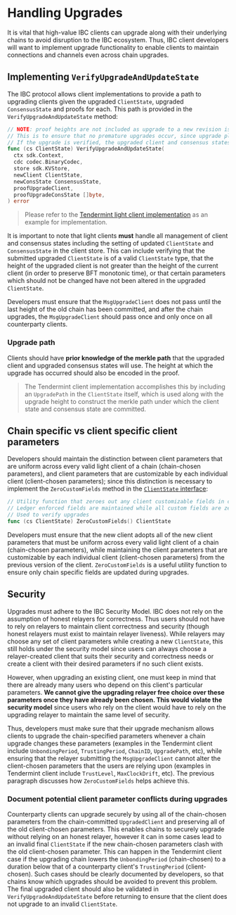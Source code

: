<!--
order: 5
-->

# Handling Upgrades

It is vital that high-value IBC clients can upgrade along with their underlying chains to avoid disruption to the IBC ecosystem. Thus, IBC client developers will want to implement upgrade functionality to enable clients to maintain connections and channels even across chain upgrades.

## Implementing `VerifyUpgradeAndUpdateState`

The IBC protocol allows client implementations to provide a path to upgrading clients given the upgraded `ClientState`, upgraded `ConsensusState` and proofs for each. This path is provided in the `VerifyUpgradeAndUpdateState` method:

```go	
// NOTE: proof heights are not included as upgrade to a new revision is expected to pass only on the last height committed by the current revision. Clients are responsible for ensuring that the planned last height of the current revision is somehow encoded in the proof verification process.
// This is to ensure that no premature upgrades occur, since upgrade plans committed to by the counterparty may be cancelled or modified before the last planned height.
// If the upgrade is verified, the upgraded client and consensus states must be set in the client store.
func (cs ClientState) VerifyUpgradeAndUpdateState(
  ctx sdk.Context,
  cdc codec.BinaryCodec,
  store sdk.KVStore,
  newClient ClientState,
  newConsState ConsensusState,
  proofUpgradeClient,
  proofUpgradeConsState []byte,
) error
```

> Please refer to the [Tendermint light client implementation](https://github.com/cosmos/ibc-go/blob/02-client-refactor-beta1/modules/light-clients/07-tendermint/upgrade.go#L27) as an example for implementation.

It is important to note that light clients **must** handle all management of client and consensus states including the setting of updated `ClientState` and `ConsensusState` in the client store. This can include verifying that the submitted upgraded `ClientState` is of a valid `ClientState` type, that the height of the upgraded client is not greater than the height of the current client (in order to preserve BFT monotonic time), or that certain parameters which should not be changed have not been altered in the upgraded `ClientState`.

Developers must ensure that the `MsgUpgradeClient` does not pass until the last height of the old chain has been committed, and after the chain upgrades, the `MsgUpgradeClient` should pass once and only once on all counterparty clients.

### Upgrade path

Clients should have **prior knowledge of the merkle path** that the upgraded client and upgraded consensus states will use. The height at which the upgrade has occurred should also be encoded in the proof. 
> The Tendermint client implementation accomplishes this by including an `UpgradePath` in the `ClientState` itself, which is used along with the upgrade height to construct the merkle path under which the client state and consensus state are committed.

## Chain specific vs client specific client parameters

Developers should maintain the distinction between client parameters that are uniform across every valid light client of a chain (chain-chosen parameters), and client parameters that are customizable by each individual client (client-chosen parameters); since this distinction is necessary to implement the `ZeroCustomFields` method in the [`ClientState` interface](./client-state.md):

```go
// Utility function that zeroes out any client customizable fields in client state
// Ledger enforced fields are maintained while all custom fields are zero values
// Used to verify upgrades
func (cs ClientState) ZeroCustomFields() ClientState
```

Developers must ensure that the new client adopts all of the new client parameters that must be uniform across every valid light client of a chain (chain-chosen parameters), while maintaining the client parameters that are customizable by each individual client (client-chosen parameters) from the previous version of the client. `ZeroCustomFields` is a useful utility function to ensure only chain specific fields are updated during upgrades.

## Security

Upgrades must adhere to the IBC Security Model. IBC does not rely on the assumption of honest relayers for correctness. Thus users should not have to rely on relayers to maintain client correctness and security (though honest relayers must exist to maintain relayer liveness). While relayers may choose any set of client parameters while creating a new `ClientState`, this still holds under the security model since users can always choose a relayer-created client that suits their security and correctness needs or create a client with their desired parameters if no such client exists.

However, when upgrading an existing client, one must keep in mind that there are already many users who depend on this client's particular parameters. **We cannot give the upgrading relayer free choice over these parameters once they have already been chosen. This would violate the security model** since users who rely on the client would have to rely on the upgrading relayer to maintain the same level of security.

Thus, developers must make sure that their upgrade mechanism allows clients to upgrade the chain-specified parameters whenever a chain upgrade changes these parameters (examples in the Tendermint client include `UnbondingPeriod`, `TrustingPeriod`, `ChainID`, `UpgradePath`, etc), while ensuring that the relayer submitting the `MsgUpgradeClient` cannot alter the client-chosen parameters that the users are relying upon (examples in Tendermint client include `TrustLevel`, `MaxClockDrift`, etc). The previous paragraph discusses how `ZeroCustomFields` helps achieve this.

### Document potential client parameter conflicts during upgrades

Counterparty clients can upgrade securely by using all of the chain-chosen parameters from the chain-committed `UpgradedClient` and preserving all of the old client-chosen parameters. This enables chains to securely upgrade without relying on an honest relayer, however it can in some cases lead to an invalid final `ClientState` if the new chain-chosen parameters clash with the old client-chosen parameter. This can happen in the Tendermint client case if the upgrading chain lowers the `UnbondingPeriod` (chain-chosen) to a duration below that of a counterparty client's `TrustingPeriod` (client-chosen). Such cases should be clearly documented by developers, so that chains know which upgrades should be avoided to prevent this problem. The final upgraded client should also be validated in `VerifyUpgradeAndUpdateState` before returning to ensure that the client does not upgrade to an invalid `ClientState`.
